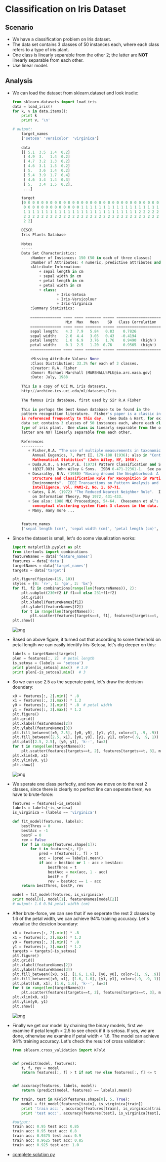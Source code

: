 # Classification on Iris Dataset

## Scenario
- We have a classification problem on Iris dataset. 
- The data set contains 3 classes of 50 instances each, where each class refers to a type of iris plant.
- One class is linearly separable from the other 2; the latter are **NOT** linearly separable from each other.
- Use linear model.

## Analysis
- We can load the dataset from sklearn.dataset and look insdie:

    ```python
    from sklearn.datasets import load_iris
    data = load_iris()
    for k, v in data.items():
        print k
        print v, '\n'

    # output:
        target_names
        ['setosa' 'versicolor' 'virginica'] 
        
        data
        [[ 5.1  3.5  1.4  0.2]
         [ 4.9  3.   1.4  0.2]
         [ 4.7  3.2  1.3  0.2]
         [ 4.6  3.1  1.5  0.2]
         [ 5.   3.6  1.4  0.2]
         [ 5.4  3.9  1.7  0.4]
         [ 4.6  3.4  1.4  0.3]
         [ 5.   3.4  1.5  0.2],
         ...] 
        
        target
        [0 0 0 0 0 0 0 0 0 0 0 0 0 0 0 0 0 0 0 0 0 0 0 0 0 0 0 0 0 0 0 0 0 0 0 0 0
         0 0 0 0 0 0 0 0 0 0 0 0 0 1 1 1 1 1 1 1 1 1 1 1 1 1 1 1 1 1 1 1 1 1 1 1 1
         1 1 1 1 1 1 1 1 1 1 1 1 1 1 1 1 1 1 1 1 1 1 1 1 1 1 2 2 2 2 2 2 2 2 2 2 2
         2 2 2 2 2 2 2 2 2 2 2 2 2 2 2 2 2 2 2 2 2 2 2 2 2 2 2 2 2 2 2 2 2 2 2 2 2
         2 2] 
        
        DESCR
        Iris Plants Database
        
        Notes
        -----
        Data Set Characteristics:
            :Number of Instances: 150 (50 in each of three classes)
            :Number of Attributes: 4 numeric, predictive attributes and the class
            :Attribute Information:
                + sepal length in cm
                + sepal width in cm
                + petal length in cm
                + petal width in cm
                + class:
                        + Iris-Setosa
                        + Iris-Versicolour
                        + Iris-Virginica
            :Summary Statistics:
        
            ============== ==== ==== ======= ===== ====================
                            Min  Max   Mean    SD   Class Correlation
            ============== ==== ==== ======= ===== ====================
            sepal length:   4.3  7.9   5.84   0.83    0.7826
            sepal width:    2.0  4.4   3.05   0.43   -0.4194
            petal length:   1.0  6.9   3.76   1.76    0.9490  (high!)
            petal width:    0.1  2.5   1.20  0.76     0.9565  (high!)
            ============== ==== ==== ======= ===== ====================
        
            :Missing Attribute Values: None
            :Class Distribution: 33.3% for each of 3 classes.
            :Creator: R.A. Fisher
            :Donor: Michael Marshall (MARSHALL%PLU@io.arc.nasa.gov)
            :Date: July, 1988
        
        This is a copy of UCI ML iris datasets.
        http://archive.ics.uci.edu/ml/datasets/Iris
        
        The famous Iris database, first used by Sir R.A Fisher
        
        This is perhaps the best known database to be found in the
        pattern recognition literature.  Fisher's paper is a classic in the field and
        is referenced frequently to this day.  (See Duda & Hart, for example.)  The
        data set contains 3 classes of 50 instances each, where each class refers to a
        type of iris plant.  One class is linearly separable from the other 2; the
        latter are NOT linearly separable from each other.
        
        References
        ----------
           + Fisher,R.A. "The use of multiple measurements in taxonomic problems"
             Annual Eugenics, 7, Part II, 179-188 (1936); also in "Contributions to
             Mathematical Statistics" (John Wiley, NY, 1950).
           + Duda,R.O., & Hart,P.E. (1973) Pattern Classification and Scene Analysis.
             (Q327.D83) John Wiley & Sons.  ISBN 0-471-22361-1.  See page 218.
           + Dasarathy, B.V. (1980) "Nosing Around the Neighborhood: A New System
             Structure and Classification Rule for Recognition in Partially Exposed
             Environments".  IEEE Transactions on Pattern Analysis and Machine
             Intelligence, Vol. PAMI-2, No. 1, 67-71.
           + Gates, G.W. (1972) "The Reduced Nearest Neighbor Rule".  IEEE Transactions
             on Information Theory, May 1972, 431-433.
           + See also: 1988 MLC Proceedings, 54-64.  Cheeseman et al"s AUTOCLASS II
             conceptual clustering system finds 3 classes in the data.
           + Many, many more ...
        
        
        feature_names
        ['sepal length (cm)', 'sepal width (cm)', 'petal length (cm)', 'petal width (cm)'] 
    ```

- Since the dataset is small, let's do some visualization works:

    ```python
    import matplotlib.pyplot as plt
    from itertools import combinations
    featureNames = data['feature_names']
    features = data['data']
    targetNames = data['target_names']
    targets = data['target']

    plt.figure(figsize=(15, 10))
    styles = {0: 'r>', 1: 'go', 2: 'bx'}
    for f1, f2 in combinations(range(len(featureNames)), 2):
        plt.subplot(230+f2 if f1==0 else 231+f1+f2)
        plt.grid()
        plt.xlabel(featureNames[f1])
        plt.ylabel(featureNames[f2])
        for t in range(len(targetNames)):
            plt.scatter(features[targets==t, f1], features[targets==t, f2], marker=styles[t][1], c=styles[t][0])
    plt.show()
    ```

    ![png](./pics/figure_1.png)

- Based on above figure, it turned out that according to some threshold on petal length we can easily identify Iris-Setosa, let's dig deeper on this:

    ```python
    labels = targetNames[targets]
    plen = features[:, 2]  # petal length
    is_setosa = (labels == 'setosa')
    print plen[is_setosa].max()  # 1.9
    print plen[~is_setosa].min()  # 3
    ```

- So we can use 2.5 as the seperate point, let's draw the decision doundary:

    ```python
    x0 = features[:, 2].min() * .8
    x1 = features[:, 2].max() * 1.2
    y0 = features[:, 3].min() * .8  # petal width
    y1 = features[:, 3].max() * 1.2
    plt.figure()
    plt.grid()
    plt.xlabel(featureNames[2])
    plt.ylabel(featureNames[3])
    plt.fill_between([x0, 2.5], [y0, y0], [y1, y1], color=(1, .9, .9))
    plt.fill_between([2.5, x1], [y0, y0], [y1, y1], color=(.9, .9, 1))
    plt.plot([2.5, 2.5], [y0, y1], 'k--', lw=3)
    for t in range(len(targetNames)):
        plt.scatter(features[targets==t, 2], features[targets==t, 3], marker=styles[t][1], c=styles[t][0])
    plt.xlim(x0, x1)
    plt.ylim(y0, y1)
    plt.show()
    ```

    ![png](./pics/figure_2.png)

- We sperate one class perfectly, and now we move on to the rest 2 classes, since there is clearly no perfect line can seperate them, we have to brute-force:

    ```python
    features = features[~is_setosa]
    labels = labels[~is_setosa]
    is_virginica = (labels == 'virginica')

    def fit_model(features, labels):
        bestThres = 0
        bestAcc = -1
        bestF = 0
        rev = False
        for f in range(features.shape[1]):
            for t in features[:, f]:
                pred = (features[:, f] > t)
                acc = (pred == labels).mean()
                if acc > bestAcc or 1 - acc > bestAcc:
                    bestThres = t
                    bestAcc = max(acc, 1 - acc)
                    bestF = f
                    rev = bestAcc == 1 - acc
        return bestThres, bestF, rev

    model = fit_model(features, is_virginica)
    print model[0], model[1], featureNames[model[2]]
    # output: 1.6 0.94 petal width (cm)
    ```

- After brute-force, we can see that if we seperate the rest 2 classes by 1.6 of the petal width, we can achieve 94% training accuracy. Let's visualise the desicion boundary:

    ```python
    x0 = features[:, 2].min() * .8
    x1 = features[:, 2].max() * 1.2
    y0 = features[:, 3].min() * .8
    y1 = features[:, 3].max() * 1.2
    targets = targets[~is_setosa]
    plt.figure()
    plt.grid()
    plt.xlabel(featureNames[2])
    plt.ylabel(featureNames[3])
    plt.fill_between([x0, x1], [1.6, 1.6], [y0, y0], color=(1, .9, .9))
    plt.fill_between([x0, x1], [1.6, 1.6], [y1, y1], color=(.9, .9, 1))
    plt.plot([x0, x1], [1.6, 1.6], 'k--', lw=3)
    for t in range(len(targetNames)):
        plt.scatter(features[targets==t, 2], features[targets==t, 3], marker=styles[t][1], c=styles[t][0])
    plt.xlim(x0, x1)
    plt.ylim(y0, y1)
    plt.show()
    ```

    ![png](./pics/figure_3.png)

- Finally we get our model by chaining the binary models, first we examine if petal length < 2.5 to see check if it is setosa. If yes, we are done, otherwise we examine if petal width < 1.6. The model can achieve 94% training accuracy. Let's check the result of cross validation:

    ```python
    from sklearn.cross_validation import KFold


    def predict(model, features):
        t, f, rev = model
        return features[:, f] > t if not rev else features[:, f] <= t


    def accuracy(features, labels, model):
        return (predict(model, features) == labels).mean()

    for train, test in KFold(features.shape[0], 5, True):
        model = fit_model(features[train], is_virginica[train])
        print 'train acc:', accuracy(features[train], is_virginica[train], model),
        print 'test acc:', accuracy(features[test], is_virginica[test], model)

    #output:
    train acc: 0.95 test acc: 0.85
    train acc: 0.95 test acc: 0.8
    train acc: 0.9375 test acc: 0.9
    train acc: 0.9625 test acc: 0.85
    train acc: 0.925 test acc: 1.0
    ```

- [complete solution py](./solution.py)
